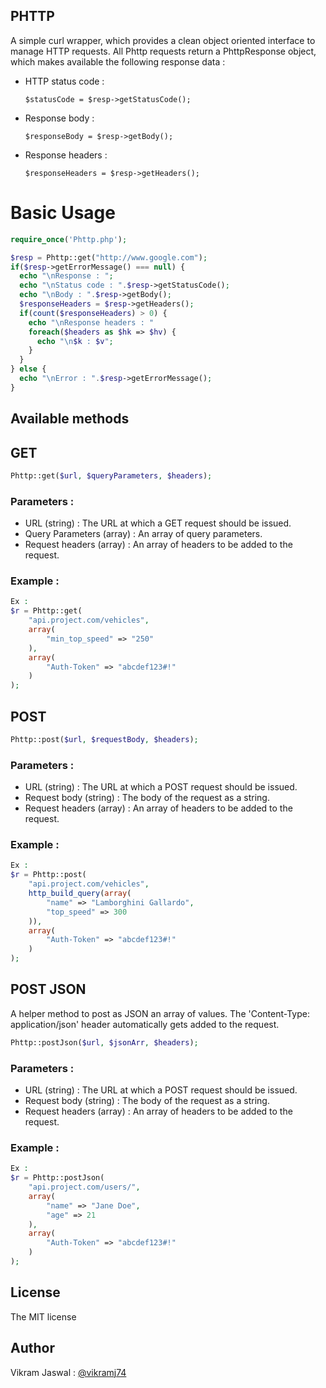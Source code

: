 PHTTP
-------
A simple curl wrapper, which provides a clean object oriented interface to manage HTTP requests. All Phttp requests return a PhttpResponse object, which makes available the following response data :
- HTTP status code : 
  ``` 
  $statusCode = $resp->getStatusCode();
  ```
- Response body : 
  ``` 
  $responseBody = $resp->getBody();
  ```
- Response headers : 
  ``` 
  $responseHeaders = $resp->getHeaders();
  ```

# Basic Usage
```php
require_once('Phttp.php');

$resp = Phttp::get("http://www.google.com");
if($resp->getErrorMessage() === null) {
  echo "\nResponse : ";
  echo "\nStatus code : ".$resp->getStatusCode();
  echo "\nBody : ".$resp->getBody();
  $responseHeaders = $resp->getHeaders();
  if(count($responseHeaders) > 0) {
    echo "\nResponse headers : "
    foreach($headers as $hk => $hv) {
      echo "\n$k : $v";
    }
  }
} else {
  echo "\nError : ".$resp->getErrorMessage();
}
```
Available methods
-------------------
## GET 
```php
Phttp::get($url, $queryParameters, $headers);
```
### Parameters :
- URL (string) : The URL at which a GET request should be issued.
- Query Parameters (array) : An array of query parameters. 
- Request headers (array) : An array of headers to be added to the request.

### Example :
```php 
Ex : 
$r = Phttp::get(
    "api.project.com/vehicles", 
    array(
        "min_top_speed" => "250"
    ), 
    array(
        "Auth-Token" => "abcdef123#!"
    )
);
``` 

## POST
```php
Phttp::post($url, $requestBody, $headers);
```
### Parameters :
- URL (string) : The URL at which a POST request should be issued.
- Request body (string) : The body of the request as a string. 
- Request headers (array) : An array of headers to be added to the request.

### Example : 
```php 
Ex : 
$r = Phttp::post(
    "api.project.com/vehicles", 
    http_build_query(array(
        "name" => "Lamborghini Gallardo",
        "top_speed" => 300
    )),
    array(
        "Auth-Token" => "abcdef123#!"
    )
);
```

## POST JSON
A helper method to post as JSON an array of values. The 'Content-Type: application/json' header automatically gets added to the request.
```php
Phttp::postJson($url, $jsonArr, $headers);
```
### Parameters :
- URL (string) : The URL at which a POST request should be issued.
- Request body (string) : The body of the request as a string. 
- Request headers (array) : An array of headers to be added to the request.

### Example :
```php 
Ex : 
$r = Phttp::postJson(
    "api.project.com/users/", 
    array( 
        "name" => "Jane Doe", 
        "age" => 21 
    ), 
    array(
        "Auth-Token" => "abcdef123#!"
    )
);
```
  
License
---------
The MIT license

Author
--------
Vikram Jaswal :   [@vikramj74](https://github.com/vikramj74 "@vikramj74")


